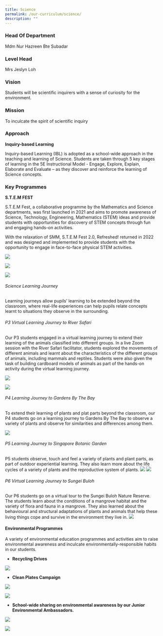 ```yaml
---
title: Science
permalink: /our-curriculum/science/
description: ""
---
```

### Head Of Department  
Mdm Nur Hazreen Bte Subadar  

### Level Head
Mrs Jeslyn Loh

### Vision
Students will be scientific inquirers with a sense of curiosity for the environment.

### Mission
To inculcate the spirit of scientific inquiry

### Approach
**Inquiry-based Learning**

Inquiry-based Learning (IBL) is adopted as a school-wide approach in the teaching and learning of Science. Students are taken through 5 key stages of learning in the 5E Instructional Model - Engage, Explore, Explain, Elaborate and Evaluate – as they discover and reinforce the learning of Science concepts. 
  
### Key Programmes
**S.T.E.M FEST**

S.T.E.M Fest, a collaborative programme by the Mathematics and Science departments, was first launched in 2021 and aims to promote awareness of Science, Technology, Engineering, Mathematics (STEM) ideas and provide students with opportunities for discovery of STEM concepts through fun and engaging hands-on activities.   

With the relaxation of SMM, S.T.E.M Fest 2.0, Refreshed! returned in 2022 and was designed and implemented to provide students with the opportunity to engage in face-to-face physical STEM activities. 

![](/images/2023%20Sci/Picture1.jpg)

![](/images/2023%20Sci/Picture2.jpg)

![](/images/2023%20Sci/Picture3.jpg)
###### Science Learning Journey

Learning journeys allow pupils’ learning to be extended beyond the classroom, where real-life experiences can help pupils relate concepts learnt to situations they observe in the surrounding.

###### P3 Virtual Learning Journey to River Safari

Our P3 students engaged in a virtual learning journey to extend their learning of the animals classified into different groups. 
In a live Zoom session with the River Safari facilitator, students explored the movements of different animals and learnt about the characteristics of the different groups of animals, including mammals and reptiles. Students were also given the task of building cardboard models of animals as part of the hands-on activity during the virtual learning journey.

![](/images/2023%20Sci/Picture4.jpg)

![](/images/2023%20Sci/Picture5.jpg)
###### P4 Learning Journey to Gardens By The Bay
To extend their learning of plants and plat parts beyond the classroom, our P4 students go on a learning journey to Gardens By The Bay to observe a variety of plants and observe for similarities and differences among them.

![](/images/2023%20Sci/Picture6.jpg)
###### P5 Learning Journey to Singapore Botanic Garden

P5 students observe, touch and feel a variety of plants and plant parts, as part of outdoor experiential learning. They also learn more about the life cycles of a variety of plants and the reproductive system of plants. 
![](/images/2023%20Sci/Picture8.jpg)
![](/images/2023%20Sci/Picture9.jpg)
###### P6 Virtual Learning Journey to Sungei Buloh

Our P6 students go on a virtual tour to the Sungei Buloh Nature Reserve. The students learn about the conditions of a mangrove habitat and the variety of flora and fauna in a mangrove. They also learned about the behavioural and structural adaptations of plants and animals that help these living things cope and survive in the environment they live in. 
![](/images/2023%20Sci/Picture10.jpg)
#### Environmental Programmes
A variety of environmental education programmes and activities aim to raise environmental awareness and inculcate environmentally-responsible habits in our students.

* **Recycling Drives**

![](/images/2023%20Sci/Picture11.jpg)

* **Clean Plates Campaign**

![](/images/2023%20Sci/Picture12.jpg)

![](/images/2023%20Sci/Picture13.jpg)
      
* **School-wide sharing on environmental awareness by our Junior Environmental Ambassadors.**

![](/images/2023%20Sci/Picture14.jpg)

![](/images/2023%20Sci/Picture15.jpg)